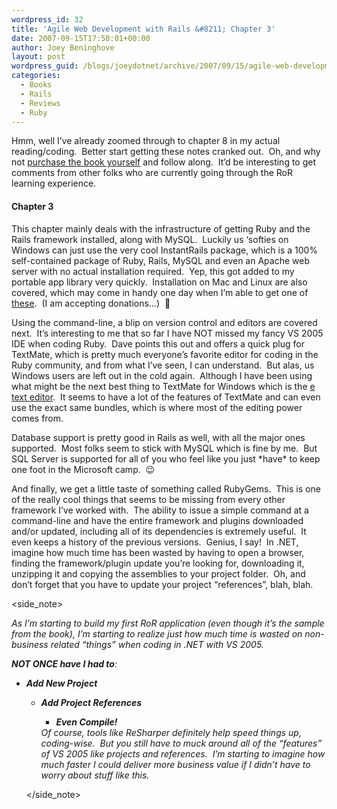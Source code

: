 ```yaml
---
wordpress_id: 32
title: 'Agile Web Development with Rails &#8211; Chapter 3'
date: 2007-09-15T17:50:01+00:00
author: Joey Beninghove
layout: post
wordpress_guid: /blogs/joeydotnet/archive/2007/09/15/agile-web-development-with-rails-chapter-3.aspx
categories:
  - Books
  - Rails
  - Reviews
  - Ruby
---
```

Hmm, well I&#8217;ve already zoomed through to chapter 8 in my actual reading/coding.&nbsp; Better start getting these notes cranked out.&nbsp; Oh, and why not [purchase the book yourself](http://www.pragmaticprogrammer.com/title/rails/) and follow along.&nbsp; It&#8217;d be interesting to get comments from other folks who are currently going through the&nbsp;RoR learning experience.

#### Chapter 3

This chapter mainly deals with the infrastructure of&nbsp;getting Ruby and the Rails framework installed, along with MySQL.&nbsp; Luckily us &#8216;softies on Windows can just use the very cool InstantRails package, which is a 100% self-contained package of Ruby, Rails, MySQL and even an Apache web server with no actual installation required.&nbsp; Yep, this got added to my portable app library&nbsp;very quickly.&nbsp;&nbsp;Installation on Mac and Linux are also covered, which may come in handy one day when I&#8217;m able to get one of [these](http://www.apple.com/macbookpro/).&nbsp; (I am accepting donations&#8230;)&nbsp; 🙂

Using the command-line, a blip on version control and editors are covered next.&nbsp; It&#8217;s interesting to me that so far I have NOT missed my fancy VS 2005 IDE when coding Ruby.&nbsp; Dave points this out and offers a quick plug for TextMate, which is pretty much everyone&#8217;s favorite editor for coding in the Ruby community, and from what I&#8217;ve seen, I can understand.&nbsp; But alas, us Windows users are left out in the cold again.&nbsp; Although I have been using what might be the next best thing to TextMate for Windows which is the [e text editor](http://e-texteditor.com/).&nbsp; It seems to have a lot of the features of TextMate and can even use the exact same bundles, which is where most of the editing power comes from.

Database support is pretty good in Rails as well, with all the major ones supported.&nbsp; Most folks seem to stick with MySQL which is fine by me.&nbsp; But SQL Server is supported for all of you who feel like you just \*have\* to keep one foot in the Microsoft camp.&nbsp; 😉

And finally, we get a little taste of something called RubyGems.&nbsp; This is&nbsp;one of the really cool things that seems to be missing from every other framework I&#8217;ve worked with.&nbsp; The ability to issue a simple command at a command-line and have the entire framework and plugins downloaded and/or updated, including all of its dependencies is extremely useful.&nbsp; It even keeps a history of the previous versions.&nbsp; Genius, I say!&nbsp; In .NET, imagine how much time has been wasted by having to open a browser, finding the framework/plugin update you&#8217;re looking for, downloading it, unzipping it and copying the assemblies to your project folder.&nbsp; Oh, and don&#8217;t forget that you have to update your project &#8220;references&#8221;, blah, blah.&nbsp; 

<side_note>

_As I&#8217;m starting to build my first RoR application (even though it&#8217;s the sample from the book), I&#8217;m starting to realize just how much time is wasted on&nbsp;non-business related&nbsp;&#8220;things&#8221; when coding in .NET with VS 2005.&nbsp;_ 

_**NOT ONCE&nbsp;have I had to**:_

  * **_Add New Project_** 
      * **_Add Project References_** 
          * **_Even Compile!_**</ul> 
        _Of course, tools like ReSharper definitely help speed things up, coding-wise.&nbsp; But you still have to muck around all of the &#8220;features&#8221; of VS 2005 like projects and references.&nbsp;&nbsp;I&#8217;m starting to imagine&nbsp;how much faster I could deliver more business value if I didn&#8217;t have to worry about stuff like this._
        
        </side_note>
